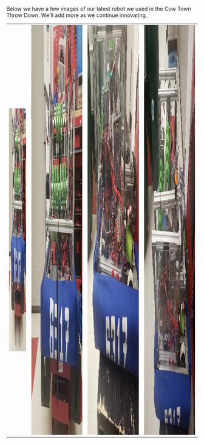 Below we have a few images of our latest robot we used in the Cow Town Throw Down.
We'll add more as we continue innovating.
<table>
<tr> 
<td>
<img src="docs/assets/20211118_163245.jpg"
width="640"
height="640"/>
</td>
<td>
<img src="docs/assets/20211118_163247.jpg"
width="1920"
height="1080"/>
</td>
<td>
<img src="docs/assets/20211118_163237.jpg"
width="1920"
height="1080"/>
</td>
<td>
<img src="docs/assets/20211118_163230.jpg"
width="1920"
height="1080"/>
</td>
</tr>
</table>
